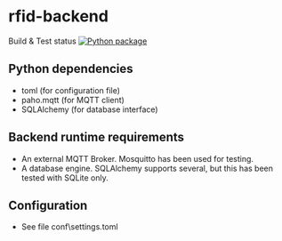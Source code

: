 # rfid-backend

Build & Test status [![Python package](https://github.com/fablab-bergamo/rfid-backend/actions/workflows/python-package.yml/badge.svg)](https://github.com/fablab-bergamo/rfid-backend/actions/workflows/python-package.yml)

## Python dependencies

* toml (for configuration file)
* paho.mqtt (for MQTT client)
* SQLAlchemy (for database interface)

## Backend runtime requirements

* An external MQTT Broker. Mosquitto has been used for testing.
* A database engine. SQLAlchemy supports several, but this has been tested with SQLite only.

## Configuration

* See file conf\settings.toml

